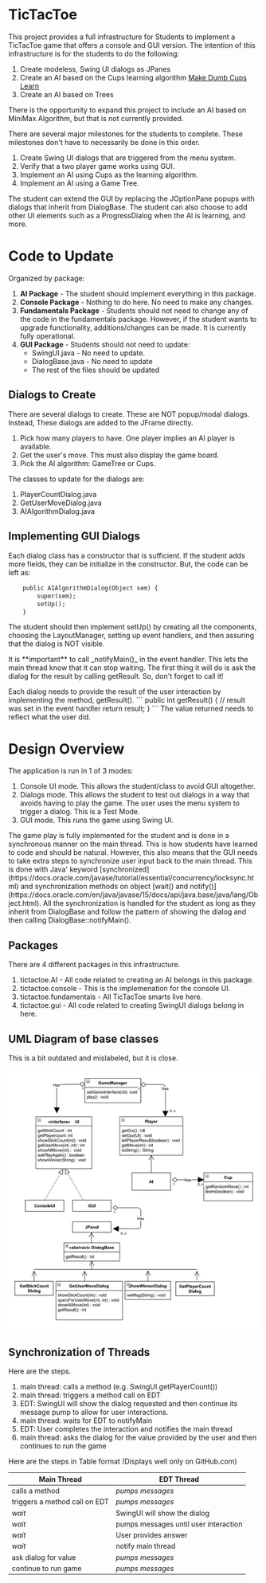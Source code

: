 # TicTacToe
This project provides a full infrastructure for Students to implement a TicTacToe game that offers a console and GUI version. The intention of this infrastructure is for the students to do the following:
1. Create modeless, Swing UI dialogs as JPanes
2. Create an AI based on the Cups learning algorithm [Make Dumb Cups Learn](https://youtu.be/AAQChJC2Rug) 
3. Create an AI based on Trees
<p>
There is the opportunity to expand this project to include an AI based on MiniMax Algorithm,
but that is not currently provided.


There are several major milestones for the students to complete. These milestones don't have to 
necessarily be done in this order.
1. Create Swing UI dialogs that are triggered from the menu system.
2. Verify that a two player game works using GUI.
3. Implement an AI using Cups as the learning algorithm.
4. Implement an AI using a Game Tree.
<p>
The student can extend the GUI by replacing the JOptionPane popups with dialogs that
inherit from DialogBase. The student can also choose to add other UI elements such
as a ProgressDialog when the AI is learning, and more.


# Code to Update
Organized by package:
1. **AI Package** - The student should implement everything in this package.
2. **Console Package** - Nothing to do here. No need to make any changes.
3. **Fundamentals Package** - Students should not need to change any of the code in the fundamentals package.
However, if the student wants to upgrade functionality, additions/changes can be made.
It is currently fully operational.
4. **GUI Package** - Students should not need to update:
	* SwingUI.java - No need to update.
	* DialogBase.java - No need to update
	* The rest of the files should be updated

## Dialogs to Create
There are several dialogs to create. These are NOT popup/modal dialogs. Instead,
These dialogs are added to the JFrame directly.

1. Pick how many players to have. One player implies an AI player is available.
2. Get the user's move. This must also display the game board.
3. Pick the AI algorithm: GameTree or Cups.

The classes to update for the dialogs are:
1. PlayerCountDialog.java
2. GetUserMoveDialog.java
3. AIAlgorithmDialog.java

## Implementing GUI Dialogs
Each dialog class has a constructor that is sufficient. If the student adds more fields,
they can be initialize in the constructor. But, the code can be left as:
```
    public AIAlgorithmDialog(Object sem) {
		super(sem);
		setUp();
	}
```
The student should then implement setUp() by creating all the components, choosing the
LayoutManager, setting up event handlers, and then assuring that the dialog is NOT visible.
<p>
It is **important** to call _notifyMain()_ in the event handler. This lets the main thread know
that it can stop waiting. The first thing it will do is ask the dialog for the result by
calling getResult. So, don't forget to call it!<p>
Each dialog needs to provide the result of the user interaction by implementing the
method, getResult().
```
    public int getResult() {
    	// result was set in the event handler
		return result;
	}
```
The value returned needs to reflect what the user did.

# Design Overview
The application is run in 1 of 3 modes:
1. Console UI mode. This allows the student/class to avoid GUI altogether.
2. Dialogs mode. This allows the student to test out dialogs in a way that avoids
having to play the game. The user uses the menu system to trigger a dialog.
This is a Test Mode.
3. GUI mode. This runs the game using Swing UI.
<p>
The game play is fully implemented for the student and is done in a synchronous manner
on the main thread. This is how students have learned to code and should be natural.
However, this also means that the GUI needs to take extra steps to synchronize user
input back to the main thread. This is done with Java' keyword [synchronized](https://docs.oracle.com/javase/tutorial/essential/concurrency/locksync.html) and
synchronization methods on object [wait() and notify()](https://docs.oracle.com/en/java/javase/15/docs/api/java.base/java/lang/Object.html).
All the synchronization is handled for the student as long as they inherit from DialogBase
and follow the pattern of showing the dialog and then calling DialogBase::notifyMain().

## Packages
There are 4 different packages in this infrastructure.
1. tictactoe.AI - All code related to creating an AI belongs in this package.
2. tictactoe.console - This is the implemenation for the console UI.
3. tictactoe.fundamentals - All TicTacToe smarts live here. 
4. tictactoe.gui - All code related to creating SwingUI dialogs belong in here.

## UML Diagram of base classes
This is a bit outdated and mislabeled, but it is close.

![Image](UML%20TicTacToe.png)

## Synchronization of Threads
Here are the steps.
1. main thread: calls a method (e.g. SwingUI.getPlayerCount())
2. main thread: triggers a method call on EDT
3. EDT: SwingUI will show the dialog requested and then continue its
message pump to allow for user interactions.
4. main thread: waits for EDT to notifyMain
5. EDT: User completes the interaction and notifies the main thread
6. main thread: asks the dialog for the value provided by the user and
then continues to run the game
<p>
Here are the steps in Table format (Displays well only on GitHub.com)

Main Thread | EDT Thread
------------|-----------
calls a method | _pumps messages_
triggers a method call on EDT | _pumps messages_
_wait_ | SwingUI will show the dialog
_wait_ | pumps messages until user interaction
_wait_ | User provides answer
_wait_ | notify main thread
ask dialog for value | _pumps messages_
continue to run game | _pumps messages_
<p>



